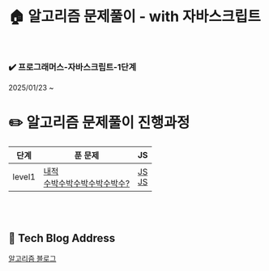 <!-- ####### 헤더 -->

# :house: 알고리즘 문제풀이 - with 자바스크립트

<br/>

<!-- 기간 -->
### :heavy_check_mark: 프로그래머스-자바스크립트-1단계 
2025/01/23 ~

# :pencil2: 알고리즘 문제풀이 진행과정
<table style:width:100%;>
  <thead>
    <tr>
      <th>단계</th>
      <th>푼 문제</th>
      <th>JS</th>
    </tr>
  </thead>
  <tbody>
    <tr>
      <td>level1</td>
      <td>
        <a href="https://school.programmers.co.kr/learn/courses/30/lessons/70128">내적</a><br/>
        <a href="https://school.programmers.co.kr/learn/courses/30/lessons/12922">수박수박수박수박수박수?</a><br/>
      </td>
      <td>
        <a href="level_1/내적.js">JS</a><br/>
        <a href="./level_1/수박수박수박수박수박수.js">JS</a><br/>
      </td>
    </tr>
  </tbody>
</table>

<br/>
<br/>




## :paperclip: Tech Blog Address

<a href="https://rinny01.tistory.com/category/%EC%95%8C%EA%B3%A0%EB%A6%AC%EC%A6%98%20%EB%AC%B8%EC%A0%9C" target="_blank">알고리즘 블로그</a>
<br/>
<br/>
<br/>
<br/>
<br/>
